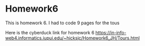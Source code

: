 # Homework6
 This is homework 6. I had to code 9 pages for the tous

 Here is the cyberduck link for homework 6
 https://in-info-web4.informatics.iupui.edu/~hicksjc/Homework6_JH/Tours.html
 
